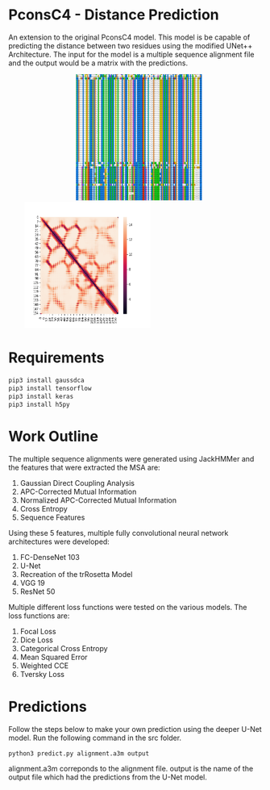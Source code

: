 # PconsC4 - Distance Prediction

An extension to the original PconsC4 model. This model is be capable of predicting the distance between two residues using the modified UNet++ Architecture.
The input for the model is a multiple sequence alignment file and the output would be a matrix with the predictions.

&nbsp; &nbsp; &nbsp; &nbsp; &nbsp; &nbsp; &nbsp; &nbsp; &nbsp; &nbsp; &nbsp; &nbsp; &nbsp; &nbsp; &nbsp; &nbsp; &nbsp; <img src="/src/images/MSA.png" width="250" height="250" title="Input MSA"> &nbsp; &nbsp; &nbsp; &nbsp; &nbsp; &nbsp; &nbsp; &nbsp; &nbsp; &nbsp; &nbsp; &nbsp; &nbsp; &nbsp; &nbsp; &nbsp; &nbsp; &nbsp; &nbsp;  <img src="/src/images/2.png" width="250" height="250" title="Output Heatmap"> &nbsp; &nbsp; &nbsp; &nbsp; &nbsp; &nbsp; &nbsp; &nbsp; &nbsp; &nbsp; &nbsp; &nbsp; &nbsp; &nbsp; &nbsp; &nbsp; &nbsp;

# Requirements

```python3
pip3 install gaussdca
pip3 install tensorflow
pip3 install keras
pip3 install h5py
```

# Work Outline

The multiple sequence alignments were generated using JackHMMer and the features that were extracted the MSA are:

1. Gaussian Direct Coupling Analysis
2. APC-Corrected Mutual Information
3. Normalized APC-Corrected Mutual Information
4. Cross Entropy
5. Sequence Features

Using these 5 features, multiple fully convolutional neural network architectures were developed:

1. FC-DenseNet 103
2. U-Net
3. Recreation of the trRosetta Model
4. VGG 19
5. ResNet 50

Multiple different loss functions were tested on the various models. The loss functions are:

1. Focal Loss
2. Dice Loss
3. Categorical Cross Entropy
4. Mean Squared Error
5. Weighted CCE
6. Tversky Loss

# Predictions

Follow the steps below to make your own prediction using the deeper U-Net model.
Run the following command in the src folder.

```python3
python3 predict.py alignment.a3m output
```

alignment.a3m correponds to the alignment file. 
output is the name of the output file which had the predictions from the U-Net model. 
